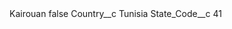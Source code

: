 <?xml version="1.0" encoding="UTF-8"?>
<CustomMetadata xmlns="http://soap.sforce.com/2006/04/metadata" xmlns:xsi="http://www.w3.org/2001/XMLSchema-instance" xmlns:xsd="http://www.w3.org/2001/XMLSchema">
    <label>Kairouan</label>
    <protected>false</protected>
    <values>
        <field>Country__c</field>
        <value xsi:type="xsd:string">Tunisia</value>
    </values>
    <values>
        <field>State_Code__c</field>
        <value xsi:type="xsd:string">41</value>
    </values>
</CustomMetadata>
